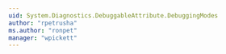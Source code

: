 ```yaml
---
uid: System.Diagnostics.DebuggableAttribute.DebuggingModes
author: "rpetrusha"
ms.author: "ronpet"
manager: "wpickett"
---
```

